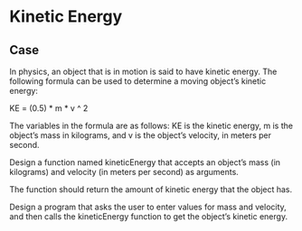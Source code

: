 # Kinetic Energy

## Case

In physics, an object that is in motion is said to have kinetic energy. The following formula can be used to determine a moving object’s kinetic energy:

KE = (0.5) \* m \* v ^ 2

The variables in the formula are as follows: KE is the kinetic energy, m is the object’s mass in kilograms, and v is the object’s velocity, in meters per second.

Design a function named kineticEnergy that accepts an object’s mass (in kilograms) and velocity (in meters per second) as arguments.

The function should return the amount of kinetic energy that the object has.

Design a program that asks the user to enter values for mass and velocity, and then calls the kineticEnergy function to get the object’s kinetic energy.
